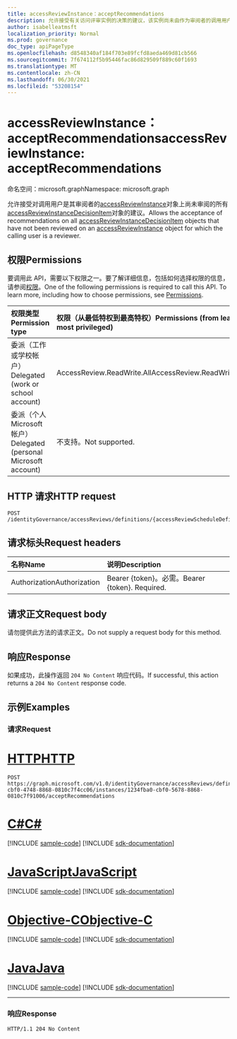 ```yaml
---
title: accessReviewInstance：acceptRecommendations
description: 允许接受有关访问评审实例的决策的建议，该实例尚未由作为审阅者的调用用户审阅。
author: isabelleatmsft
localization_priority: Normal
ms.prod: governance
doc_type: apiPageType
ms.openlocfilehash: d8548340af184f703e89fcfd8aeda469d81cb566
ms.sourcegitcommit: 7f674112f5b95446fac86d829509f889c60f1693
ms.translationtype: MT
ms.contentlocale: zh-CN
ms.lasthandoff: 06/30/2021
ms.locfileid: "53208154"
---
```

# <a name="accessreviewinstance-acceptrecommendations"></a><span data-ttu-id="d5c67-103">accessReviewInstance：acceptRecommendations</span><span class="sxs-lookup"><span data-stu-id="d5c67-103">accessReviewInstance: acceptRecommendations</span></span>

<span data-ttu-id="d5c67-104">命名空间：microsoft.graph</span><span class="sxs-lookup"><span data-stu-id="d5c67-104">Namespace: microsoft.graph</span></span>

<span data-ttu-id="d5c67-105">允许接受对调用用户是其审阅者的[accessReviewInstance](../resources/accessreviewinstance.md)对象上尚未审阅的所有[accessReviewInstanceDecisionItem](../resources/accessreviewinstancedecisionitem.md)对象的建议。</span><span class="sxs-lookup"><span data-stu-id="d5c67-105">Allows the acceptance of recommendations on all [accessReviewInstanceDecisionItem](../resources/accessreviewinstancedecisionitem.md) objects that have not been reviewed on an [accessReviewInstance](../resources/accessreviewinstance.md) object for which the calling user is a reviewer.</span></span>

## <a name="permissions"></a><span data-ttu-id="d5c67-106">权限</span><span class="sxs-lookup"><span data-stu-id="d5c67-106">Permissions</span></span>
<span data-ttu-id="d5c67-p101">要调用此 API，需要以下权限之一。要了解详细信息，包括如何选择权限的信息，请参阅[权限](/graph/permissions-reference)。</span><span class="sxs-lookup"><span data-stu-id="d5c67-p101">One of the following permissions is required to call this API. To learn more, including how to choose permissions, see [Permissions](/graph/permissions-reference).</span></span>

|<span data-ttu-id="d5c67-109">权限类型</span><span class="sxs-lookup"><span data-stu-id="d5c67-109">Permission type</span></span>|<span data-ttu-id="d5c67-110">权限（从最低特权到最高特权）</span><span class="sxs-lookup"><span data-stu-id="d5c67-110">Permissions (from least to most privileged)</span></span>|
|:---|:---|
|<span data-ttu-id="d5c67-111">委派（工作或学校帐户）</span><span class="sxs-lookup"><span data-stu-id="d5c67-111">Delegated (work or school account)</span></span>|<span data-ttu-id="d5c67-112">AccessReview.ReadWrite.All</span><span class="sxs-lookup"><span data-stu-id="d5c67-112">AccessReview.ReadWrite.All</span></span>|
|<span data-ttu-id="d5c67-113">委派（个人 Microsoft 帐户）</span><span class="sxs-lookup"><span data-stu-id="d5c67-113">Delegated (personal Microsoft account)</span></span>|<span data-ttu-id="d5c67-114">不支持。</span><span class="sxs-lookup"><span data-stu-id="d5c67-114">Not supported.</span></span>|

## <a name="http-request"></a><span data-ttu-id="d5c67-115">HTTP 请求</span><span class="sxs-lookup"><span data-stu-id="d5c67-115">HTTP request</span></span>

<!-- {
  "blockType": "ignored"
}
-->
``` http
POST /identityGovernance/accessReviews/definitions/{accessReviewScheduleDefinitionId}/instances/{accessReviewInstanceId}/acceptRecommendations
```

## <a name="request-headers"></a><span data-ttu-id="d5c67-116">请求标头</span><span class="sxs-lookup"><span data-stu-id="d5c67-116">Request headers</span></span>
|<span data-ttu-id="d5c67-117">名称</span><span class="sxs-lookup"><span data-stu-id="d5c67-117">Name</span></span>|<span data-ttu-id="d5c67-118">说明</span><span class="sxs-lookup"><span data-stu-id="d5c67-118">Description</span></span>|
|:---|:---|
|<span data-ttu-id="d5c67-119">Authorization</span><span class="sxs-lookup"><span data-stu-id="d5c67-119">Authorization</span></span>|<span data-ttu-id="d5c67-p102">Bearer {token}。必需。</span><span class="sxs-lookup"><span data-stu-id="d5c67-p102">Bearer {token}. Required.</span></span>|

## <a name="request-body"></a><span data-ttu-id="d5c67-122">请求正文</span><span class="sxs-lookup"><span data-stu-id="d5c67-122">Request body</span></span>
<span data-ttu-id="d5c67-123">请勿提供此方法的请求正文。</span><span class="sxs-lookup"><span data-stu-id="d5c67-123">Do not supply a request body for this method.</span></span>

## <a name="response"></a><span data-ttu-id="d5c67-124">响应</span><span class="sxs-lookup"><span data-stu-id="d5c67-124">Response</span></span>

<span data-ttu-id="d5c67-125">如果成功，此操作返回 `204 No Content` 响应代码。</span><span class="sxs-lookup"><span data-stu-id="d5c67-125">If successful, this action returns a `204 No Content` response code.</span></span>

## <a name="examples"></a><span data-ttu-id="d5c67-126">示例</span><span class="sxs-lookup"><span data-stu-id="d5c67-126">Examples</span></span>

### <a name="request"></a><span data-ttu-id="d5c67-127">请求</span><span class="sxs-lookup"><span data-stu-id="d5c67-127">Request</span></span>

# <a name="http"></a>[<span data-ttu-id="d5c67-128">HTTP</span><span class="sxs-lookup"><span data-stu-id="d5c67-128">HTTP</span></span>](#tab/http)
<!-- {
  "blockType": "request",
  "name": "accessreviewinstance_acceptrecommendations"
}
-->
``` http
POST https://graph.microsoft.com/v1.0/identityGovernance/accessReviews/definitions/e6cafba0-cbf0-4748-8868-0810c7f4cc06/instances/1234fba0-cbf0-5678-8868-0810c7f91006/acceptRecommendations
```
# <a name="c"></a>[<span data-ttu-id="d5c67-129">C#</span><span class="sxs-lookup"><span data-stu-id="d5c67-129">C#</span></span>](#tab/csharp)
[!INCLUDE [sample-code](../includes/snippets/csharp/accessreviewinstance-acceptrecommendations-csharp-snippets.md)]
[!INCLUDE [sdk-documentation](../includes/snippets/snippets-sdk-documentation-link.md)]

# <a name="javascript"></a>[<span data-ttu-id="d5c67-130">JavaScript</span><span class="sxs-lookup"><span data-stu-id="d5c67-130">JavaScript</span></span>](#tab/javascript)
[!INCLUDE [sample-code](../includes/snippets/javascript/accessreviewinstance-acceptrecommendations-javascript-snippets.md)]
[!INCLUDE [sdk-documentation](../includes/snippets/snippets-sdk-documentation-link.md)]

# <a name="objective-c"></a>[<span data-ttu-id="d5c67-131">Objective-C</span><span class="sxs-lookup"><span data-stu-id="d5c67-131">Objective-C</span></span>](#tab/objc)
[!INCLUDE [sample-code](../includes/snippets/objc/accessreviewinstance-acceptrecommendations-objc-snippets.md)]
[!INCLUDE [sdk-documentation](../includes/snippets/snippets-sdk-documentation-link.md)]

# <a name="java"></a>[<span data-ttu-id="d5c67-132">Java</span><span class="sxs-lookup"><span data-stu-id="d5c67-132">Java</span></span>](#tab/java)
[!INCLUDE [sample-code](../includes/snippets/java/accessreviewinstance-acceptrecommendations-java-snippets.md)]
[!INCLUDE [sdk-documentation](../includes/snippets/snippets-sdk-documentation-link.md)]

---



### <a name="response"></a><span data-ttu-id="d5c67-133">响应</span><span class="sxs-lookup"><span data-stu-id="d5c67-133">Response</span></span>
<!-- {
  "blockType": "response",
  "truncated": true
}
-->
``` http
HTTP/1.1 204 No Content
```
